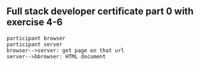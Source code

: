 ## Full stack developer certificate part 0 with exercise 4-6
```mermaid
participant browser
participant server
browser-->server: get page on that url
server-->bbrowser: HTML document
```
